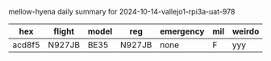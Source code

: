 mellow-hyena daily summary for 2024-10-14-vallejo1-rpi3a-uat-978

|hex|flight|model|reg|emergency|mil|weirdo|
|--|--|--|--|--|--|--|
|acd8f5|N927JB|BE35|N927JB|none|F|yyy|
